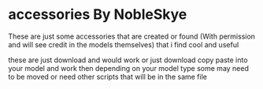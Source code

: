 # accessories By NobleSkye

These are just some accessories that are created or found (With permission and will see credit in the models themselves) that i find cool and useful

these are just download and would work or just download copy paste into your model and work then depending on your model type some may need to be moved or need other scripts that will be in the same file